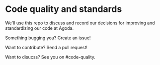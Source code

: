 # Code quality and standards

We'll use this repo to discuss and record our decisions for improving and standardizing our code at Agoda.

Something bugging you? Create an issue!

Want to contribute? Send a pull request!

Want to disucss? See you on #code-quality.
